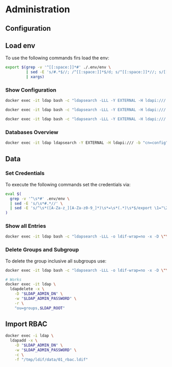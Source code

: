 # Administration

## Configuration

## Load env 

To use the following commands firs load the env:
```bash
export $(grep -v '^[[:space:]]*#' ./.env/env \
         | sed -E 's/#.*$//; /^[[:space:]]*$/d; s/^[[:space:]]*//; s/[[:space:]]*$//; s/[[:space:]]*=[[:space:]]*/=/' \
         | xargs)
```

### Show Configuration
```bash
docker exec -it ldap bash -c "ldapsearch -LLL -Y EXTERNAL -H ldapi:/// -b 'cn=config'"
```

```bash
docker exec -it ldap bash -c "ldapsearch -LLL -Y EXTERNAL -H ldapi:/// -b 'cn=config' -s base '(objectClass=*)'"
```

```bash
docker exec -it ldap bash -c "ldapsearch -LLL -Y EXTERNAL -H ldapi:/// -b 'cn=config' -s base '(objectClass=olcModuleList)'"
```

### Databases Overview
```bash
docker exec -it ldap ldapsearch -Y EXTERNAL -H ldapi:/// -b "cn=config" "(olcDatabase=*)"
```

## Data

### Set Credentials
To execute the following commands set the credentials via:

```bash
eval $(
  grep -v '^\s*#' .env/env \
  | sed -E 's/\s*#.*//' \
  | sed -E 's/^\s*([A-Za-z_][A-Za-z0-9_]*)\s*=\s*(.*)\s*$/export \1="\2"/'
)
```

### Show all Entries
```bash 
docker exec -it ldap bash -c "ldapsearch -LLL -o ldif-wrap=no -x -D \"\$LDAP_ADMIN_DN\" -w \"\$LDAP_ADMIN_PASSWORD\" -b \"\$LDAP_ROOT\"";
```

### Delete Groups and Subgroup
To delete the group inclusive all subgroups use:
```bash
docker exec -it ldap bash -c "ldapsearch -LLL -o ldif-wrap=no -x -D \"\$LDAP_ADMIN_DN\" -w \"\$LDAP_ADMIN_PASSWORD\" -b \"ou=applications,ou=groups,\$LDAP_ROOT\" dn | sed -n 's/^dn: //p' | tac | while read -r dn; do echo \"Deleting \$dn\"; ldapdelete -x -D \"\$LDAP_ADMIN_DN\" -w \"\$LDAP_ADMIN_PASSWORD\" \"\$dn\"; done"

# Works
docker exec -it ldap \
  ldapdelete -x \
    -D "$LDAP_ADMIN_DN" \
    -w "$LDAP_ADMIN_PASSWORD" \
    -r \
    "ou=groups,$LDAP_ROOT"
```

## Import RBAC
```bash
docker exec -i ldap \
  ldapadd -x \
    -D "$LDAP_ADMIN_DN" \
    -w "$LDAP_ADMIN_PASSWORD" \
    -c \
    -f "/tmp/ldif/data/01_rbac.ldif"
```